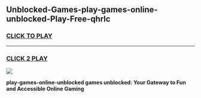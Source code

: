 
## Unblocked-Games-play-games-online-unblocked-Play-Free-qhrlc
<h3>
<a href="https://premium76.site?title=play-games-online-unblocked&ref=18A1">CLICK TO PLAY</a></h3>
<hr>

<h3>
<a href="https://premium76.site?title=play-games-online-unblocked&ref=18A1">CLICK 2 PLAY</a>
  
</h3>

<a href="https://premium76.site?title=play-games-online-unblocked&ref=18A1"><img src="https://clearcache.store/games.png"></a>


**play-games-online-unblocked games unblocked: Your Gateway to Fun and Accessible Online Gaming**

